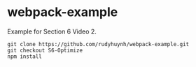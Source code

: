 # webpack-example

Example for Section 6 Video 2.

```
git clone https://github.com/rudyhuynh/webpack-example.git
git checkout S6-Optimize
npm install
```
